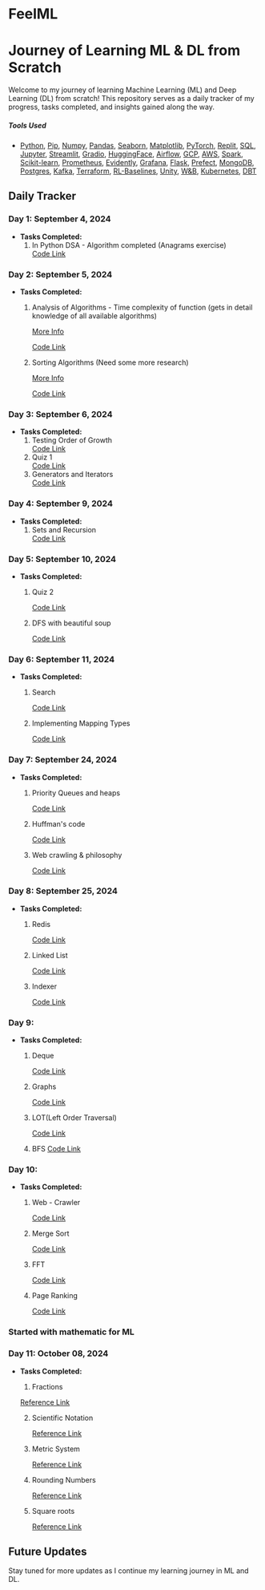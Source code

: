 # FeelML
# Journey of Learning ML & DL from Scratch

Welcome to my journey of learning Machine Learning (ML) and Deep Learning (DL) from scratch! This repository serves as a daily tracker of my progress, tasks completed, and insights gained along the way.

##### Tools Used 
- [Python](https://www.python.org/downloads/), [Pip](https://pip.pypa.io/en/stable/installation/), [Numpy](https://numpy.org/), [Pandas](https://pandas.pydata.org/), [Seaborn](https://seaborn.pydata.org/), [Matplotlib](https://matplotlib.org/), [PyTorch](https://pytorch.org/), [Replit](https://replit.com/), [SQL](https://www.w3schools.com/sql/), [Jupyter](https://jupyter.org/), [Streamlit](https://streamlit.io/), [Gradio](https://www.gradio.app/), [HuggingFace](https://huggingface.co/docs), [Airflow](https://airflow.apache.org/), [GCP](https://cloud.google.com/), [AWS](https://aws.amazon.com/), [Spark](https://spark.apache.org/), [Scikit-learn](https://scikit-learn.org/stable/), [Prometheus](https://prometheus.io/), [Evidently](https://www.evidentlyai.com/), [Grafana](https://grafana.com/), [Flask](https://flask.palletsprojects.com/en/2.2.x/), [Prefect](https://www.prefect.io/), [MongoDB](https://www.mongodb.com/), [Postgres](https://www.postgresql.org/), [Kafka](https://kafka.apache.org/), [Terraform](https://www.terraform.io/), [RL-Baselines](https://github.com/DLR-RM/rl-baselines3-zoo), [Unity](https://unity.com/), [W&B](https://wandb.ai/site), [Kubernetes](https://kubernetes.io/), [DBT](https://www.getdbt.com/)


## Daily Tracker

### Day 1: September 4, 2024
- **Tasks Completed:**
  1. In Python DSA - Algorithm completed (Anagrams exercise)  
     [Code Link](https://github.com/dishit2141/FeelML/blob/main/code/Day-1-ML-Algorithm.ipynb)

### Day 2: September 5, 2024
- **Tasks Completed:**
  1. Analysis of Algorithms - Time complexity of function (gets in detail knowledge of all available algorithms)
     
     [More Info](https://en.wikipedia.org/wiki/Analysis_of_algorithms)
     
     [Code Link](https://github.com/dishit2141/FeelML/blob/main/code/Day-2-ML-Analysis-of-Algorithm.ipynb)
  2. Sorting Algorithms (Need some more research)
     
     [More Info](http://en.wikipedia.org/wiki/Sorting_algorithm)
     
     [Code Link](https://github.com/dishit2141/FeelML/blob/main/code/Day-2-ML-Analysis-of-Algorithm.ipynb)

### Day 3: September 6, 2024
- **Tasks Completed:**
  1. Testing Order of Growth  
     [Code Link](https://github.com/dishit2141/FeelML/blob/main/code/Day-3-ML.ipynb)
  2. Quiz 1  
     [Code Link](https://github.com/dishit2141/FeelML/blob/main/code/quiz01.ipynb)
  3. Generators and Iterators  
     [Code Link](https://github.com/dishit2141/FeelML/blob/main/code/Day-3-ML-TOG%26Generators%26Iterators.ipynb)

### Day 4: September 9, 2024
- **Tasks Completed:**
  1. Sets and Recursion  
     [Code Link](https://github.com/dishit2141/FeelML/blob/main/code/Day-4-ML-Sets%26Recursion.ipynb)

### Day 5: September 10, 2024
- **Tasks Completed:**
  1. Quiz 2
     
     [Code Link](https://github.com/dishit2141/FeelML/blob/main/code/quiz02.ipynb)
  3. DFS with beautiful soup
     
     [Code Link](https://github.com/dishit2141/FeelML/blob/main/code/Day-5-ML-DFS-with-bs4.ipynb)

### Day 6: September 11, 2024
- **Tasks Completed:**
  1. Search
     
     [Code Link](https://github.com/dishit2141/FeelML/blob/main/code/Day-6-ML-Search%26Mapping%20types.ipynb)
  2. Implementing Mapping Types
     
     [Code Link](https://github.com/dishit2141/FeelML/blob/main/code/Day-6-ML-Search%26Mapping%20types.ipynb)

### Day 7: September 24, 2024
- **Tasks Completed:**
  1. Priority Queues and heaps 
     
     [Code Link](https://github.com/dishit2141/FeelML/blob/main/code/Day-7-Prio-Queues-heaps%26huffmancode-webcrawling)
  2. Huffman's code
     
     [Code Link](https://github.com/dishit2141/FeelML/blob/main/code/Day-7-Prio-Queues-heaps%26huffmancode-webcrawling)
  3. Web crawling & philosophy 
     
     [Code Link](https://github.com/dishit2141/FeelML/blob/main/code/Day-7-Prio-Queues-heaps%26huffmancode-webcrawling)

### Day 8: September 25, 2024
- **Tasks Completed:**
  1. Redis 
     
     [Code Link](https://github.com/dishit2141/FeelML/blob/main/code/Day-8-Redis-LinkedList-Indexer.ipynb)
  2. Linked List
     
     [Code Link](https://github.com/dishit2141/FeelML/blob/main/code/Day-8-Redis-LinkedList-Indexer.ipynb)
  3. Indexer 
     
     [Code Link](https://github.com/dishit2141/FeelML/blob/main/code/Day-8-Redis-LinkedList-Indexer.ipynb)

### Day 9: 
- **Tasks Completed:**
  1. Deque 
     
     [Code Link](https://github.com/dishit2141/FeelML/blob/main/code/Python%20Fundamentals/Day-9-Deque-Graphs-LOT-BFS.ipynb)
  2. Graphs
     
     [Code Link](https://github.com/dishit2141/FeelML/blob/main/code/Python%20Fundamentals/Day-9-Deque-Graphs-LOT-BFS.ipynb)
  3. LOT(Left Order Traversal)
     
     [Code Link](https://github.com/dishit2141/FeelML/blob/main/code/Python%20Fundamentals/Day-9-Deque-Graphs-LOT-BFS.ipynb)
  4. BFS
     [Code Link]()

### Day 10: 
- **Tasks Completed:**
  1. Web - Crawler 
     
     [Code Link](https://github.com/dishit2141/FeelML/blob/main/code/Python%20Fundamentals/Day-10-Crawler-MSort-FFT-PageRank.ipynb)
  2. Merge Sort
     
     [Code Link](https://github.com/dishit2141/FeelML/blob/main/code/Python%20Fundamentals/Day-10-Crawler-MSort-FFT-PageRank.ipynb)
  3. FFT
     
     [Code Link](https://github.com/dishit2141/FeelML/blob/main/code/Python%20Fundamentals/Day-10-Crawler-MSort-FFT-PageRank.ipynb)
  4. Page Ranking
     
     [Code Link](https://github.com/dishit2141/FeelML/blob/main/code/Python%20Fundamentals/Day-10-Crawler-MSort-FFT-PageRank.ipynb)

### Started with mathematic for ML

### Day 11: October 08, 2024
- **Tasks Completed:**
  1.  Fractions
     
     [Reference Link](http://www.xaktly.com/Fractions.html)
  
  2. Scientific Notation
     
     [Reference Link](http://www.xaktly.com/ScientificNotation.html)
     
  4. Metric System
     
     [Reference Link](http://www.xaktly.com/MetricSystem.html)
     
  6. Rounding Numbers

     [Reference Link](http://www.xaktly.com/RoundingRules.html)
     
  8. Square roots

     [Reference Link](http://www.xaktly.com/SquareRoots.html)

## Future Updates
Stay tuned for more updates as I continue my learning journey in ML and DL.
